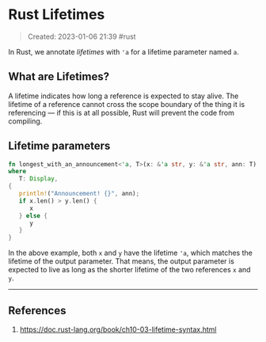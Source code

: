 # Rust Lifetimes
> Created: 2023-01-06 21:39
> #rust

In Rust, we annotate _lifetimes_ with `'a` for a lifetime parameter named `a`.

## What are Lifetimes?

A lifetime indicates how long a reference is expected to stay alive. The lifetime of a reference cannot cross the scope boundary of the thing it is referencing — if this is at all possible, Rust will prevent the code from compiling.

## Lifetime parameters

```rust
fn longest_with_an_announcement<'a, T>(x: &'a str, y: &'a str, ann: T) -> &'a str  
where
   T: Display,
{  
   println!("Announcement! {}", ann);  
   if x.len() > y.len() {  
      x  
   } else {  
      y  
   }  
}
```

In the above example, both `x` and `y` have the lifetime `'a`, which matches the lifetime of the output parameter. That means, the output parameter is expected to live as long as the shorter lifetime of the two references `x` and `y`.



----

## References
1. https://doc.rust-lang.org/book/ch10-03-lifetime-syntax.html